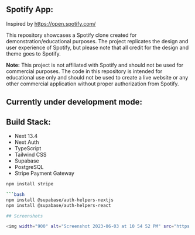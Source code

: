 ## Spotify App:

Inspired by https://open.spotify.com/

This repository showcases a Spotify clone created for demonstration/educational purposes. The project replicates the design and user experience of Spotify, but please note that all credit for the design and theme goes to Spotify.

**Note:** This project is not affiliated with Spotify and should not be used for commercial purposes. The code in this repository is intended for educational use only and should not be used to create a live website or any other commercial application without proper authorization from Spotify.


## Currently under development mode:

## Build Stack:

<ul>
<li>Next 13.4</li>
<li>Next Auth</li>
<li>TypeScript</li>
<li>Tailwind CSS</li>
<li>Supabase</li>
<li>PostgreSQL</li>
<li>Stripe Payment Gateway</li>
</ul>


<!--
## Demo Link

[CLICK HERE](https://chatgpt-messenger-anotheritdude.vercel.app) to see the app hosted on Vercel. 
-->

```bash
npm install stripe

```bash
npm install @supabase/auth-helpers-nextjs
npm install @supabase/auth-helpers-react

## Screenshots

<img width="900" alt="Screenshot 2023-06-03 at 10 54 52 PM" src="https://github.com/anotherITdude/spotify-nextapp/assets/4363970/99bba8cf-5d82-4668-ab1d-1377f880aec1"/ >



